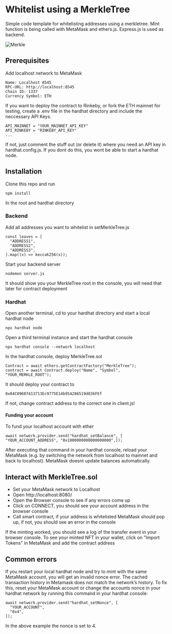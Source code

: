 # Whitelist using a MerkleTree

Simple code template for whitelisting addresses using a merkletree. Mint function is being called with MetaMask and ethers.js. Express.js is used as backend. 

![Merkle](https://blog.ethereum.org/wp-content/uploads/2015/11/merkle.png "Merkle")

## Prerequisites

Add localhost network to MetaMask
```
Name: Localhost 8545
RPC-URL: http://localhost:8545
Chain ID: 1337
Currency Symbol: ETH
```
If you want to deploy the contract to Rinkeby, or fork the ETH mainnet for testing, create a .env file in the hardhat directory and include the neccessary API Keys.
```
API_MAINNET = "YOUR_MAINNET_API_KEY"
API_RINKEBY = "RINKEBY_API_KEY"
...
``` 
If not, just comment the stuff out (or delete it) where you need an API key in hardhat.config.js. If you dont do this, you wont be able to start a hardhat node.

## Installation

Clone this repo and run
```
npm install
```
In the root and hardhat directory

### Backend

Add all addresses you want to whitelist in setMerkleTree.js
```
const leaves = [
  "ADDRESS1",
  "ADDRESS2",
  "ADDRESS3",
].map((x) => keccak256(x));
```
Start your backend server
```
nodemon server.js
```
It should show you your MerkleTree root in the console, you will need that later for contract deployment

### Hardhat
Open another terminal, cd to your hardhat directory and start a local hardhat node
```
npx hardhat node
```
Open a third terminal instance and start the hardhat console
```
npx hardhat console --network localhost
```
In the hardhat console, deploy MerkleTree.sol
```
Contract = await ethers.getContractFactory("MerkleTree");
contract = await Contract.deploy("Name", "Symbol", "YOUR_MERKLE_ROOT");
```
It should deploy your contract to
```
0x04C89607413713Ec9775E14b954286519d836FEf 
```
If not, change contract address to the correct one in client.js!

#### Funding your account
To fund your localhost account with ether
```
await network.provider.send("hardhat_setBalance", [ "YOUR_ACCOUNT_ADDRESS", "0x1000000000000000000",]);
```
After executing that command in your hardhat console, reload your MetaMask (e.g. by switching the network from localhost to mainnet and back to localhost). MetaMask doesnt update balances automatically.

## Interact with MerkleTree.sol
- Set your MetaMask network to Localhost
- Open http://localhost:8080/
- Open the Browser console to see if any errors come up
- Click on CONNECT, you should see your account address in the browser console
- Call smart contract, if your address is whitelisted MetaMask should pop up, if not, you should see an error in the console

If the minting worked, you should see a log of the transfer event in your browser console.
To see your minted NFT in your wallet, click on "Import Tokens" in MetaMask and add the contract address

## Common errors

If you restart your local hardhat node and try to mint with the same MetaMask account, you will get an invalid nonce error. The cached transaction history in Metamask does not match the network’s history. To fix this, reset your MetaMask account or change the accounts nonce in your hardhat network by running this command in your hardhat console:
```
await network.provider.send("hardhat_setNonce", [
  "YOUR_ACCOUNT",
  "0x4",
]);
```
In the above example the nonce is set to 4.

